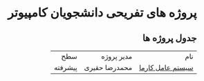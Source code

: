 <div dir="rtl">
<h1>
پروژه های تفریحی دانشجویان کامپیوتر
</h1>
<h2>
جدول پروژه ها
</h2>
<table style="width:100%;">
<tr>
<td>
نام
</td>
<td>
مدیر پروژه
</td>
<td>
سطح
</td>
</tr>
<tr>
<td>
<a href="https://github.com/iauctb/hobbyist-projects/tree/master/karmaos">
سیستم عامل کارما
</a>
</td>
<td>
محمدرضا حقیری
</td>
<td>
پیشرفته
</td>
</tr>
</table>
</div>
